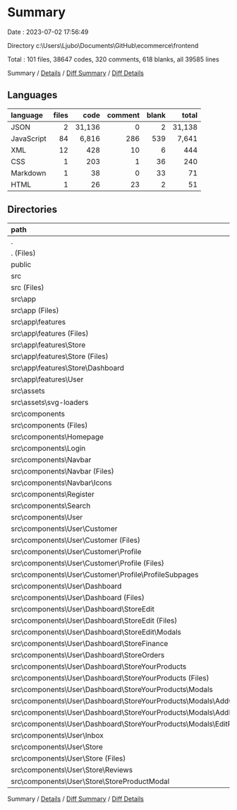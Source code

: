 # Summary

Date : 2023-07-02 17:56:49

Directory c:\\Users\\Ljubo\\Documents\\GitHub\\ecommerce\\frontend

Total : 101 files,  38647 codes, 320 comments, 618 blanks, all 39585 lines

Summary / [Details](details.md) / [Diff Summary](diff.md) / [Diff Details](diff-details.md)

## Languages
| language | files | code | comment | blank | total |
| :--- | ---: | ---: | ---: | ---: | ---: |
| JSON | 2 | 31,136 | 0 | 2 | 31,138 |
| JavaScript | 84 | 6,816 | 286 | 539 | 7,641 |
| XML | 12 | 428 | 10 | 6 | 444 |
| CSS | 1 | 203 | 1 | 36 | 240 |
| Markdown | 1 | 38 | 0 | 33 | 71 |
| HTML | 1 | 26 | 23 | 2 | 51 |

## Directories
| path | files | code | comment | blank | total |
| :--- | ---: | ---: | ---: | ---: | ---: |
| . | 101 | 38,647 | 320 | 618 | 39,585 |
| . (Files) | 4 | 31,186 | 1 | 37 | 31,224 |
| public | 1 | 26 | 23 | 2 | 51 |
| src | 96 | 7,435 | 296 | 579 | 8,310 |
| src (Files) | 3 | 325 | 13 | 47 | 385 |
| src\\app | 30 | 584 | 3 | 153 | 740 |
| src\\app (Files) | 1 | 63 | 0 | 2 | 65 |
| src\\app\\features | 29 | 521 | 3 | 151 | 675 |
| src\\app\\features (Files) | 4 | 60 | 0 | 18 | 78 |
| src\\app\\features\\Store | 12 | 185 | 0 | 60 | 245 |
| src\\app\\features\\Store (Files) | 11 | 170 | 0 | 55 | 225 |
| src\\app\\features\\Store\\Dashboard | 1 | 15 | 0 | 5 | 20 |
| src\\app\\features\\User | 13 | 276 | 3 | 73 | 352 |
| src\\assets | 12 | 428 | 10 | 6 | 444 |
| src\\assets\\svg-loaders | 12 | 428 | 10 | 6 | 444 |
| src\\components | 51 | 6,098 | 270 | 373 | 6,741 |
| src\\components (Files) | 1 | 52 | 26 | 5 | 83 |
| src\\components\\Homepage | 5 | 184 | 24 | 21 | 229 |
| src\\components\\Login | 2 | 172 | 0 | 18 | 190 |
| src\\components\\Navbar | 3 | 459 | 0 | 20 | 479 |
| src\\components\\Navbar (Files) | 2 | 297 | 0 | 11 | 308 |
| src\\components\\Navbar\\Icons | 1 | 162 | 0 | 9 | 171 |
| src\\components\\Register | 3 | 267 | 0 | 23 | 290 |
| src\\components\\Search | 2 | 227 | 83 | 16 | 326 |
| src\\components\\User | 35 | 4,737 | 137 | 270 | 5,144 |
| src\\components\\User\\Customer | 6 | 973 | 21 | 49 | 1,043 |
| src\\components\\User\\Customer (Files) | 1 | 216 | 21 | 15 | 252 |
| src\\components\\User\\Customer\\Profile | 5 | 757 | 0 | 34 | 791 |
| src\\components\\User\\Customer\\Profile (Files) | 1 | 131 | 0 | 2 | 133 |
| src\\components\\User\\Customer\\Profile\\ProfileSubpages | 4 | 626 | 0 | 32 | 658 |
| src\\components\\User\\Dashboard | 20 | 2,319 | 49 | 134 | 2,502 |
| src\\components\\User\\Dashboard (Files) | 3 | 311 | 0 | 15 | 326 |
| src\\components\\User\\Dashboard\\StoreEdit | 5 | 437 | 21 | 33 | 491 |
| src\\components\\User\\Dashboard\\StoreEdit (Files) | 3 | 347 | 21 | 24 | 392 |
| src\\components\\User\\Dashboard\\StoreEdit\\Modals | 2 | 90 | 0 | 9 | 99 |
| src\\components\\User\\Dashboard\\StoreFinance | 3 | 221 | 1 | 18 | 240 |
| src\\components\\User\\Dashboard\\StoreOrders | 2 | 363 | 5 | 18 | 386 |
| src\\components\\User\\Dashboard\\StoreYourProducts | 7 | 987 | 22 | 50 | 1,059 |
| src\\components\\User\\Dashboard\\StoreYourProducts (Files) | 1 | 172 | 12 | 10 | 194 |
| src\\components\\User\\Dashboard\\StoreYourProducts\\Modals | 6 | 815 | 10 | 40 | 865 |
| src\\components\\User\\Dashboard\\StoreYourProducts\\Modals\\AddCollectionModal | 2 | 223 | 1 | 10 | 234 |
| src\\components\\User\\Dashboard\\StoreYourProducts\\Modals\\AddProductModal | 2 | 281 | 4 | 14 | 299 |
| src\\components\\User\\Dashboard\\StoreYourProducts\\Modals\\EditProductModal | 2 | 311 | 5 | 16 | 332 |
| src\\components\\User\\Inbox | 3 | 320 | 5 | 20 | 345 |
| src\\components\\User\\Store | 6 | 1,125 | 62 | 67 | 1,254 |
| src\\components\\User\\Store (Files) | 2 | 267 | 54 | 25 | 346 |
| src\\components\\User\\Store\\Reviews | 2 | 311 | 4 | 24 | 339 |
| src\\components\\User\\Store\\StoreProductModal | 2 | 547 | 4 | 18 | 569 |

Summary / [Details](details.md) / [Diff Summary](diff.md) / [Diff Details](diff-details.md)